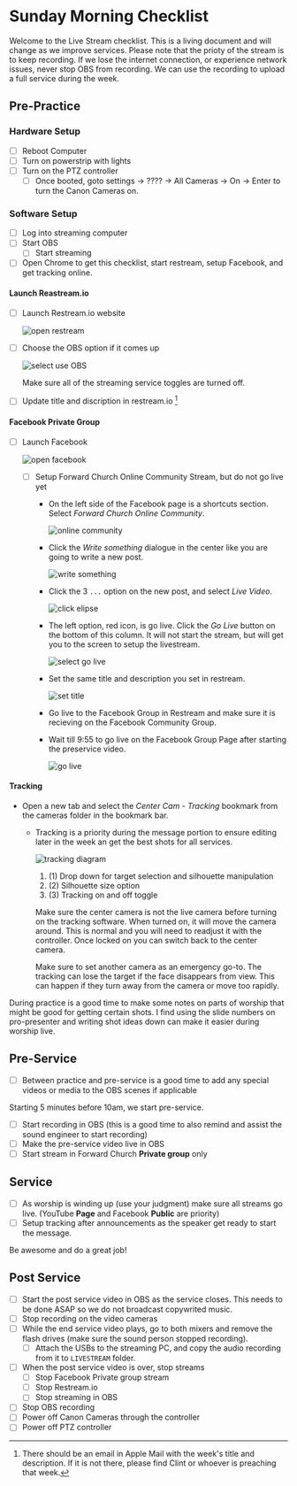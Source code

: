 # Sunday Morning Checklist

Welcome to the Live Stream checklist. This is a living document and will change
as we improve services. Please note that the prioty of the stream is to keep
recording.  If we lose the internet connection, or experience network issues,
never stop OBS from recording. We can use the recording to upload a full
service during the week.

## Pre-Practice

### Hardware Setup

- [ ] Reboot Computer
- [ ] Turn on powerstrip with lights
- [ ] Turn on the PTZ controller
  - [ ] Once booted, goto settings -> ???? -> All Cameras -> On -> Enter to
        turn the Canon Cameras on.

### Software Setup

- [ ] Log into streaming computer
- [ ] Start OBS
  - [ ] Start streaming
- [ ] Open Chrome to get this checklist, start restream, setup Facebook, and
      get tracking online.

#### Launch Reastream.io

- [ ] Launch Restream.io website

    ![open restream](./images/open-restream.png)

- [ ] Choose the OBS option if it comes up

    ![select use OBS](./images/restream-obs.png)

    Make sure all of the streaming service toggles are turned off.

- [ ] Update title and discription in restream.io [^1]

#### Facebook Private Group

- [ ] Launch Facebook

    ![open facebook](./images/open-facebook.png)

  - [ ] Setup Forward Church Online Community Stream, but do not go live yet
    - On the left side of the Facebook page is a shortcuts section. Select
      *Forward Church Online Community*.

        ![online community](./images/select-community.png)

    - Click the *Write something* dialogue in the center like you are going
      to write a new post.

        ![write something](./images/fb-write-something.png)

    - Click the 3 `...` option on the new post, and select *Live Video*.

        ![click elipse](./images/fb-click-elipse.png)

    - The left option, red icon, is go live. Click the *Go Live* button on
      the bottom of this column. It will not start the stream, but will get
      you to the screen to setup the livestream.

        ![select go live](./images/fb-go-live.png)

    - Set the same title and description you set in restream.

        ![set title](./images/fb-set-title.png)

    - Go live to the Facebook Group in Restream and make sure it is recieving
      on the Facebook Community Group.
    - Wait till 9:55 to go live on the Facebook Group Page after starting the
      preservice video.

        ![go live](./images/fb-go-live-2.png)

#### Tracking

- Open a new tab and select the *Center Cam - Tracking* bookmark from the
  cameras folder in the bookmark bar.
  - Tracking is a priority during the message portion to ensure editing later
    in the week an get the best shots for all services.

      ![tracking diagram](./images/tracking-02.png)

      1. (1) Drop down for target selection and silhouette manipulation
      1. (2) Silhouette size option
      1. (3) Tracking on and off toggle

      Make sure the center camera is not the live camera before turning on
      the tracking software. When turned on, it will move the camera around.
      This is normal and you will need to readjust it with the controller.
      Once locked on you can switch back to the center camera.

      Make sure to set another camera as an emergency go-to. The tracking can
      lose the target if the face disappears from view. This can happen if
      they turn away from the camera or move too rapidly.

During practice is a good time to make some notes on parts of worship that
might be good for getting certain shots. I find using the slide numbers
on pro-presenter and writing shot ideas down can make it easier during worship
live.

[^1]: There should be an email in Apple Mail with the week's title and
    description. If it is not there, please find Clint or whoever is preaching
that week.

## Pre-Service

- [ ] Between practice and pre-service is a good time to add any special videos
  or media to the OBS scenes if applicable

Starting 5 minutes before 10am, we start pre-service.

- [ ] Start recording in OBS (this is a good time to also remind and assist the
  sound engineer to start recording)
- [ ] Make the pre-service video live in OBS
- [ ] Start stream in Forward Church **Private group** only

## Service

- [ ] As worship is winding up (use your judgment) make sure all streams go
      live. (YouTube **Page** and Facebook **Public** are priority)
- [ ] Setup tracking after announcements as the speaker get ready to start the
      message.

Be awesome and do a great job!

## Post Service

- [ ] Start the post service video in OBS as the service closes.  This needs to
  be done ASAP so we do not broadcast copywrited music.
- [ ] Stop recording on the video cameras
- [ ] While the end service video plays, go to both mixers and remove the flash
  drives (make sure the sound person stopped recording).
  - [ ] Attach the USBs to the streaming PC, and copy the audio recording from
    it to `LIVESTREAM` folder.
- [ ] When the post service video is over, stop streams
  - [ ] Stop Facebook Private group stream
  - [ ] Stop Restream.io
  - [ ] Stop streaming in OBS
- [ ] Stop OBS recording
- [ ] Power off Canon Cameras through the controller
- [ ] Power off PTZ controller
